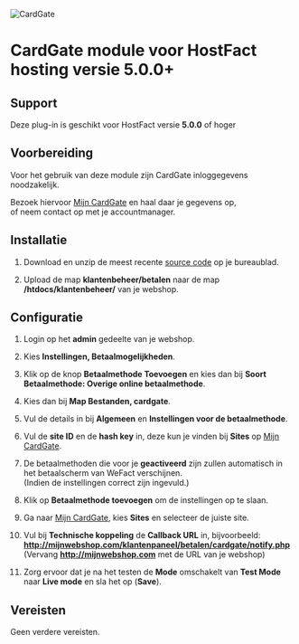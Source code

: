 ![CardGate](https://cdn.curopayments.net/thumb/200/logos/cardgate.png)

# CardGate module voor HostFact hosting versie **5.0.0+**

## Support

Deze plug-in is geschikt voor HostFact versie **5.0.0** of hoger

## Voorbereiding

Voor het gebruik van deze module zijn CardGate inloggegevens noodzakelijk.

Bezoek hiervoor [Mijn CardGate](https://my.cardgate.com/) en haal daar je gegevens op,  
of neem contact op met je accountmanager.

## Installatie

1. Download en unzip de meest recente [source code](https://github.com/cardgate/hostfact/releases/) op je bureaublad.

3. Upload de map **klantenbeheer/betalen** naar de map **/htdocs/klantenbeheer/** van je webshop.
  
## Configuratie

1. Login op het **admin** gedeelte van je webshop.

2. Kies **Instellingen, Betaalmogelijkheden**.

3. Klik op de knop **Betaalmethode Toevoegen** en kies dan bij **Soort Betaalmethode: Overige online betaalmethode**. 

4. Kies dan bij **Map Bestanden, cardgate**.

5. Vul de details in bij **Algemeen** en **Instellingen voor de betaalmethode**.

6. Vul de **site ID** en de **hash key** in, deze kun je vinden bij **Sites** op [Mijn CardGate](https://my.cardgate.com/).

7. De betaalmethoden die voor je **geactiveerd** zijn zullen automatisch in het betaalscherm van WeFact verschijnen.  
   (Indien de instellingen correct zijn ingevuld.)

8. Klik op **Betaalmethode toevoegen** om de instellingen op te slaan.

9. Ga naar [Mijn CardGate](https://my.cardgate.com/), kies **Sites** en selecteer de juiste site.

10. Vul bij **Technische koppeling** de **Callback URL** in, bijvoorbeeld:  
    **http://mijnwebshop.com/klantenpaneel/betalen/cardgate/notify.php**  
    (Vervang **http://mijnwebshop.com** met de URL van je webshop)  

11. Zorg ervoor dat je na het testen de **Mode** omschakelt van **Test Mode** naar **Live mode** en sla het op (**Save**).
 
## Vereisten

Geen verdere vereisten.
